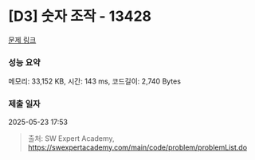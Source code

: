 # [D3] 숫자 조작 - 13428 

[문제 링크](https://swexpertacademy.com/main/code/problem/problemDetail.do?contestProbId=AX4EJPs68IkDFARe) 

### 성능 요약

메모리: 33,152 KB, 시간: 143 ms, 코드길이: 2,740 Bytes

### 제출 일자

2025-05-23 17:53



> 출처: SW Expert Academy, https://swexpertacademy.com/main/code/problem/problemList.do